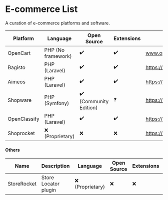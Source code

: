# E-commerce List

A curation of e-commerce platforms and software.

| Platform | Language | Open Source | Extensions | www 🌐 | GitHub :octocat: |
| --- | --- | --- | --- | --- | --- |
| OpenCart | PHP (No framework) | ✔️ | ✔️ | www.opencart.com | https://github.com/opencart/opencart |
| Bagisto | PHP (Laravel) | ✔️ | ✔️ | https://bagisto.com/ | https://github.com/bagisto/bagisto |
| Aimeos |  PHP (Laravel) | ✔️ | ✔️ | https://aimeos.org/ | https://github.com/aimeos/aimeos-laravel |
| Shopware |  PHP (Symfony) | ✔️ (Community Edition) | ❓ | https://www.shopware.com/ | https://github.com/shopware/shopware |
| OpenClassify | PHP (Laravel) | ✔️ | ✔️ | https://openclassify.com/ | https://github.com/openclassify/openclassify |
| Shoprocket | ❌ (Proprietary) | ❌ | ❌ | https://shoprocket.io/ | https://github.com/shoprocket |

#### Others

| Name | Description | Language | Open Source | Extensions | www 🌐 | GitHub :octocat: |
| --- | --- | --- | --- | --- | --- | --- |
| StoreRocket | Store Locator plugin | ❌ (Proprietary) | ❌ | ❌ | https://storerocket.io/ | N/A |
